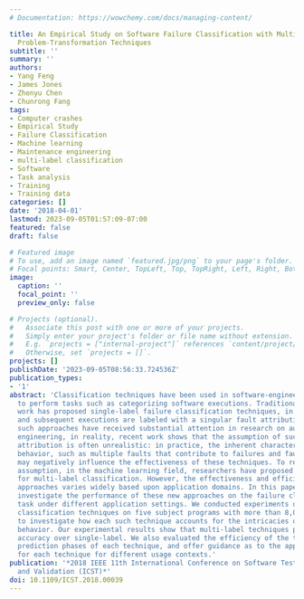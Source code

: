 ```yaml
---
# Documentation: https://wowchemy.com/docs/managing-content/

title: An Empirical Study on Software Failure Classification with Multi-label and
  Problem-Transformation Techniques
subtitle: ''
summary: ''
authors:
- Yang Feng
- James Jones
- Zhenyu Chen
- Chunrong Fang
tags:
- Computer crashes
- Empirical Study
- Failure Classification
- Machine learning
- Maintenance engineering
- multi-label classification
- Software
- Task analysis
- Training
- Training data
categories: []
date: '2018-04-01'
lastmod: 2023-09-05T01:57:09-07:00
featured: false
draft: false

# Featured image
# To use, add an image named `featured.jpg/png` to your page's folder.
# Focal points: Smart, Center, TopLeft, Top, TopRight, Left, Right, BottomLeft, Bottom, BottomRight.
image:
  caption: ''
  focal_point: ''
  preview_only: false

# Projects (optional).
#   Associate this post with one or more of your projects.
#   Simply enter your project's folder or file name without extension.
#   E.g. `projects = ["internal-project"]` references `content/project/deep-learning/index.md`.
#   Otherwise, set `projects = []`.
projects: []
publishDate: '2023-09-05T08:56:33.724536Z'
publication_types:
- '1'
abstract: 'Classification techniques have been used in software-engineering research
  to perform tasks such as categorizing software executions. Traditionally, existing
  work has proposed single-label failure classification techniques, in which the training
  and subsequent executions are labeled with a singular fault attribution. Although
  such approaches have received substantial attention in research on automated software
  engineering, in reality, recent work shows that the assumption of such a single
  attribution is often unrealistic: in practice, the inherent characteristics of software
  behavior, such as multiple faults that contribute to failures and fault interactions,
  may negatively influence the effectiveness of these techniques. To relax this unrealistic
  assumption, in the machine learning field, researchers have proposed new approaches
  for multi-label classification. However, the effectiveness and efficiency of such
  approaches varies widely based upon application domains. In this paper, we empirically
  investigate the performance of these new approaches on the failure classification
  task under different application settings. We conducted experiments using eight
  classification techniques on five subject programs with more than 8,000 faulty versions
  to investigate how each such technique accounts for the intricacies of software
  behavior. Our experimental results show that multi-label techniques provide improved
  accuracy over single-label. We also evaluated the efficiency of the training and
  prediction phases of each technique, and offer guidance as to the applicability
  for each technique for different usage contexts.'
publication: '*2018 IEEE 11th International Conference on Software Testing, Verification
  and Validation (ICST)*'
doi: 10.1109/ICST.2018.00039
---
```

